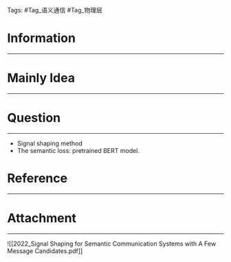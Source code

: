 Tags: #Tag_语义通信 #Tag_物理层
# Information
---


# Mainly Idea
---


# Question
---
- Signal shaping method
- The semantic loss: pretrained BERT model.

# Reference
---


# Attachment
---
![[2022_Signal Shaping for Semantic Communication Systems with A Few Message Candidates.pdf]]